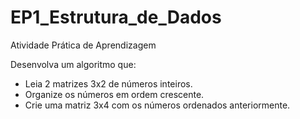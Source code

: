 # EP1_Estrutura_de_Dados

Atividade Prática de Aprendizagem

Desenvolva um algoritmo que:
- Leia 2 matrizes 3x2 de números inteiros.
- Organize os números em ordem crescente.
- Crie uma matriz 3x4 com os números ordenados anteriormente.
